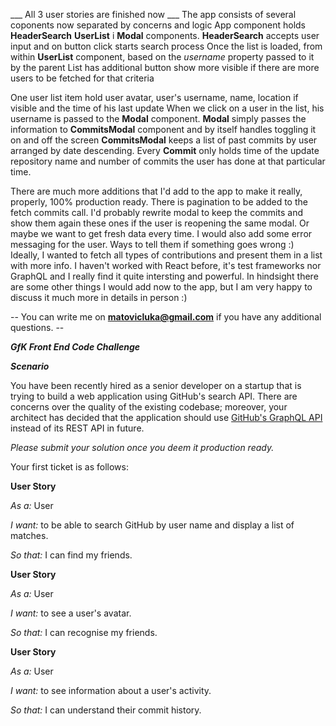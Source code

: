 ___ All 3 user stories are finished now ___
The app consists of several coponents now separated by concerns and logic
App component holds **HeaderSearch** **UserList** i **Modal** components.
**HeaderSearch** accepts user input and on button click starts search process
Once the list is loaded, from within **UserList** component, based on the _username_ property passed to it by the parent
List has additional button show more visible if there are more users to be fetched for that criteria

One user list item hold user avatar, user's username, name, location if visible and the time of his last update
When we click on a user in the list, his username is passed to the **Modal** component.
**Modal** simply passes the information to **CommitsModal** component and by itself handles toggling it on and off the screen
**CommitsModal** keeps a list of past commits by user arranged by date descending. Every **Commit** 
only holds time of the update repository name and number of commits the user has done at that particular time.


There are much more additions that I'd add to the app to make it really, properly, 100% production ready. 
There is pagination to be added to the fetch commits call. 
I'd probably rewrite modal to keep the commits and show them again these ones if the user is reopening the same modal. Or maybe we want to get fresh data every time. 
I would also add some error messaging for the user. Ways to tell them if something goes wrong :)
Ideally, I wanted to fetch all types of contributions and present them in a list with more info.
I haven't worked with React before, it's test frameworks nor GraphQL and I really find it quite intersting and powerful.
In hindsight there are some other things I would add now to the app, but I am very happy to discuss it much more in details in person :)

 -- You can write me on **matovicluka@gmail.com** if you have any additional questions. -- 


__*GfK Front End Code Challenge*__

__*Scenario*__

You have been recently hired as a senior developer on a startup that is trying to build a web application using GitHub's search API. There are concerns over the quality of the existing codebase; moreover, your architect has decided that the application should use [GitHub's GraphQL API](https://developer.github.com/v4/) instead of its REST API in future.

*Please submit your solution once you deem it production ready.*

Your first ticket is as follows: 

__User Story__

*As a:* User 

*I want:* to be able to search GitHub by user name and display a list of matches.

*So that:* I can find my friends.


__User Story__

*As a:* User 

*I want:* to see a user's avatar.

*So that:* I can recognise my friends.


__User Story__

*As a:* User 

*I want:* to see information about a user's activity.

*So that:* I can understand their commit history.





